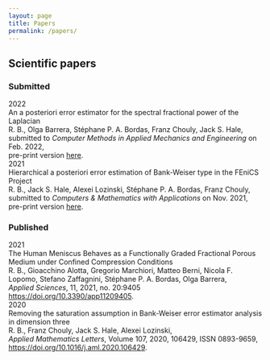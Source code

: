 ```yaml
---
layout: page
title: Papers 
permalink: /papers/
---
```


## Scientific papers

### Submitted

<div class="wrapper">
  <div><large>2022</large></div>
  <div><large>An a posteriori error estimator for the spectral fractional power of the Laplacian</large><br />
  R. B., Olga Barrera, Stéphane P. A. Bordas, Franz Chouly, Jack S. Hale,<br />
  submitted to <i>Computer Methods in Applied Mechanics and Engineering</i> on Feb. 2022,<br />
  pre-print version <a href="https://doi.org/10.48550/arXiv.2202.05810" target=_blank>here</a>.
  </div>
  <div><large>2021</large></div>
  <div><large>Hierarchical a posteriori error estimation of Bank-Weiser type in the FEniCS Project</large><br />
  R. B., Jack S. Hale, Alexei Lozinski, Stéphane P. A. Bordas, Franz Chouly,<br />
  submitted to <i>Computers & Mathematics with Applications</i> on Nov. 2021,<br />
  pre-print version <a href="https://doi.org/10.48550/arXiv.2102.04360" target=_blank>here</a>. 
  </div>
</div>

### Published 

<div class="wrapper">
  <div><large>2021</large></div>
  <div><large>The Human Meniscus Behaves as a Functionally Graded Fractional Porous Medium under Confined Compression Conditions</large><br />
  R. B., Gioacchino Alotta, Gregorio Marchiori, Matteo Berni, Nicola F. Lopomo, Stefano Zaffagnini, Stéphane P. A. Bordas, Olga Barrera,<br />
  <i>Applied Sciences</i>, 11, 2021, no. 20:9405<br />
  <a href="https://doi.org/10.3390/app11209405" target=_blank>https://doi.org/10.3390/app11209405</a>.
  </div>
  <div><large>2020</large></div>
  <div><large>Removing the saturation assumption in Bank-Weiser error estimator analysis in dimension three</large><br />
  R. B., Franz Chouly, Jack S. Hale, Alexei Lozinski,<br />
  <i>Applied Mathematics Letters</i>, Volume 107, 2020, 106429, ISSN 0893-9659,<br />
  <a href="https://doi.org/10.1016/j.aml.2020.106429" target=_blank>https://doi.org/10.1016/j.aml.2020.106429</a>. 
  </div>
</div>
